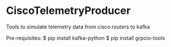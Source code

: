 # CiscoTelemetryProducer
Tools to simulate telemetry data from cisco routers to kafka

Pre-requisites:
$ pip install kafka-python
$ pip install grpcio-tools
